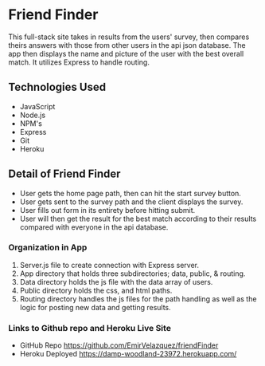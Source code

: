 # Friend Finder 

This full-stack site takes in results from the users' survey, then compares theirs answers with those from other users in the api json database. The app then displays the name and picture of the user with the best overall match. It utilizes Express to handle routing.

## Technologies Used
- JavaScript
- Node.js
- NPM's
- Express 
- Git 
- Heroku

## Detail of Friend Finder
* User gets the home page path, then can hit the start survey button.
* User gets sent to the survey path and the client displays the survey.
* User fills out form in its entirety before hitting submit.
* User will then get the result for the best match according to their results compared with everyone in the api database.

### Organization in App
1. Server.js file to create connection with Express server.
2. App directory that holds three subdirectories; data, public, & routing.
3. Data directory holds the js file with the data array of users.
4. Public directory holds the css, and html paths.
5. Routing directory handles the js files for the path handling as well as the logic for posting new data and getting results.

### Links to Github repo and Heroku Live Site
- GitHub Repo
https://github.com/EmirVelazquez/friendFinder
- Heroku Deployed
https://damp-woodland-23972.herokuapp.com/